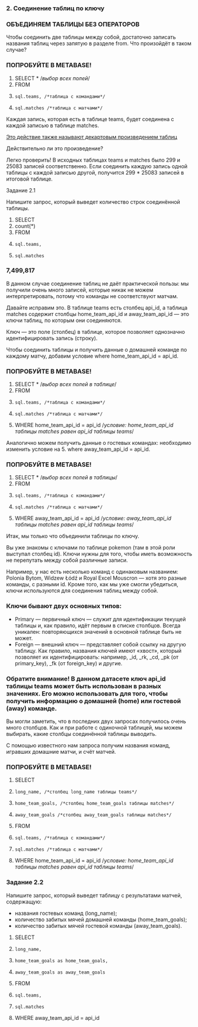 ### 2. Соединение таблиц по ключу

### ОБЪЕДИНЯЕМ ТАБЛИЦЫ БЕЗ ОПЕРАТОРОВ

Чтобы соединить две таблицы между собой, достаточно записать названия таблиц через запятую в разделе from. Что произойдёт в таком случае?

### ПОПРОБУЙТЕ В METABASE!

1. SELECT * /*выбор всех полей*/
2. FROM
3.     sql.teams, /*таблица с командами*/
4.     sql.matches /*таблица с матчами*/

Каждая запись, которая есть в таблице teams, будет соединена с каждой записью в таблице matches.

[Это действие также называют декартовым произведением таблиц](https://drive.google.com/file/d/1DVFsVfwMJ4xX7-hHVJ7E6JiHnACMdIJQ/view?usp=sharing)

Действительно ли это произведение?

Легко проверить! В исходных таблицах teams и matches было 299 и 25083 записей соответственно. Если соединить каждую запись одной таблицы с каждой записью другой, получится 299 * 25083 записей в итоговой таблице.

Задание 2.1

Напишите запрос, который выведет количество строк соединённой таблицы.

1. SELECT
2.    count(*)
3. FROM
4.     sql.teams,
4.     sql.matches

### 7,499,817

В данном случае соединение таблиц не даёт практической пользы: мы получили очень много записей, которые никак не можем интерпретировать, потому что команды не соответствуют матчам.

Давайте исправим это. В таблице teams есть столбец api_id, а таблица matches содержит столбцы home_team_api_id и away_team_api_id — это ключи таблиц, по которым они соединяются.

Ключ — это поле (столбец) в таблице, которое позволяет однозначно идентифицировать запись (строку).

Чтобы соединить таблицы и получить данные о домашней команде по каждому матчу, добавим условие
where home_team_api_id = api_id.

### ПОПРОБУЙТЕ В METABASE!

1. SELECT * /*выбор всех полей в таблице*/
2. FROM
3.     sql.teams, /*таблица с командами*/
4.     sql.matches /*таблица с матчами*/
5. WHERE home_team_api_id = api_id /*условие: home_team_api_id таблицы matches равен api_id таблицы teams*/

Аналогично можем получить данные о гостевых командах: необходимо изменить условие на
5. where away_team_api_id = api_id.

### ПОПРОБУЙТЕ В METABASE!

1. SELECT * /*выбор всех полей в таблицы*/
2. FROM
3.     sql.teams, /*таблица с командами*/
4.     sql.matches /*таблица с матчами*/
5. WHERE away_team_api_id = api_id /*условие: away_team_api_id таблицы matches равен api_id таблицы teams*/

Итак, мы только что объединили таблицы по ключу.

Вы уже знакомы с ключами по таблице pokemon (там в этой роли выступал столбец id). Ключи нужны для того, чтобы иметь возможность не перепутать между собой различные записи.

Например, у нас есть несколько команд с одинаковым названием: Polonia Bytom, Widzew Łódź и Royal Excel Mouscron — хотя это разные команды, с разными id.
Кроме того, как мы уже смогли убедиться, ключи используются для соединения таблиц между собой.

### Ключи бывают двух основных типов:

- Primary — первичный ключ — служит для идентификации текущей таблицы и, как правило, идёт первым в списке столбцов. Всегда уникален: повторяющихся значений в основной таблице быть не может.
- Foreign — внешний ключ — представляет собой ссылку на другую таблицу.
Как правило, названия ключей имеют «хвост», который позволяет их идентифицировать: например, _id, _rk, _cd, _pk (от primary_key), _fk (от foreign_key) и другие.

### Обратите внимание! В данном датасете ключ api_id таблицы teams может быть использован в разных значениях. Его можно использовать для того, чтобы получить информацию о домашней (home) или гостевой (away) команде.

Вы могли заметить, что в последних двух запросах получилось очень много столбцов. Как и при работе с одиночной таблицей, мы можем выбирать, какие столбцы соединённой таблицы выводить.

С помощью известного нам запроса получим названия команд, игравших домашние матчи, и счёт матчей.

### ПОПРОБУЙТЕ В METABASE!

1. SELECT 
2.     long_name, /*столбец long_name таблицы teams*/
3.     home_team_goals, /*столбец home_team_goals таблицы matches*/
4.     away_team_goals /*столбец away_team_goals таблицы matches*/
5. FROM
6.     sql.teams, /*таблица с командами*/
7.     sql.matches /*таблица с матчами*/
8. WHERE home_team_api_id = api_id /*условие: home_team_api_id таблицы matches равен api_id таблицы teams*/

### Задание 2.2

Напишите запрос, который выведет таблицу с результатами матчей, содержащую:

- названия гостевых команд (long_name);
- количество забитых мячей домашней команды (home_team_goals);
- количество забитых мячей гостевой команды (away_team_goals).

1. SELECT 
2.     long_name, 
3.     home_team_goals as home_team_goals,
4.     away_team_goals as away_team_goals
5. FROM
6.     sql.teams,
7.     sql.matches
8. WHERE away_team_api_id = api_id